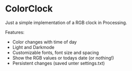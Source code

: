 # ColorClock
Just a simple implementation of a RGB clock in Processing.

Features:
- Color changes with time of day
- Light and Darkmode
- Customizable fonts, font size and spacing
- Show the RGB values or todays date (or nothing!)
- Persistent changes (saved unter settings.txt)
